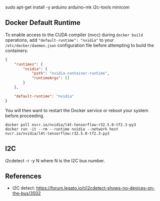 sudo apt-get install -y arduino arduino-mk i2c-tools minicom


## Docker Default Runtime

To enable access to the CUDA compiler (nvcc) during `docker build` operations, add `"default-runtime": "nvidia"` to your `/etc/docker/daemon.json` configuration file before attempting to build the containers:

``` json
{
    "runtimes": {
        "nvidia": {
            "path": "nvidia-container-runtime",
            "runtimeArgs": []
        }
    },

    "default-runtime": "nvidia"
}
```

You will then want to restart the Docker service or reboot your system before proceeding.

```
docker pull nvcr.io/nvidia/l4t-tensorflow:r32.5.0-tf2.3-py3
docker run -it --rm --runtime nvidia --network host nvcr.io/nvidia/l4t-tensorflow:r32.5.0-tf2.3-py3
```

## I2C ##
i2cdetect -r -y N where N is the I2C bus number.

## References ##

- I2C detect: https://forum.legato.io/t/i2cdetect-shows-no-devices-on-the-bus/3502
